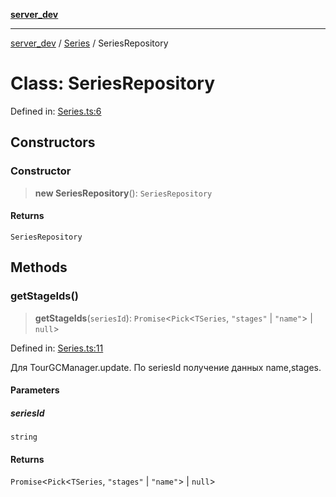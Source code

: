 [**server_dev**](../../README.md)

***

[server_dev](../../README.md) / [Series](../README.md) / SeriesRepository

# Class: SeriesRepository

Defined in: [Series.ts:6](https://github.com/caH40/zwiftpower/blob/5fffec92fb890f2c9fb8c4956cd7f708cc1e00f5/server/src/repositories/Series.ts#L6)

## Constructors

### Constructor

> **new SeriesRepository**(): `SeriesRepository`

#### Returns

`SeriesRepository`

## Methods

### getStageIds()

> **getStageIds**(`seriesId`): `Promise`\<`Pick`\<`TSeries`, `"stages"` \| `"name"`\> \| `null`\>

Defined in: [Series.ts:11](https://github.com/caH40/zwiftpower/blob/5fffec92fb890f2c9fb8c4956cd7f708cc1e00f5/server/src/repositories/Series.ts#L11)

Для TourGCManager.update.
По seriesId получение данных name,stages.

#### Parameters

##### seriesId

`string`

#### Returns

`Promise`\<`Pick`\<`TSeries`, `"stages"` \| `"name"`\> \| `null`\>
